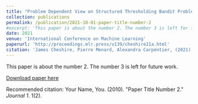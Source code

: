 ```yaml
---
title: "Problem Dependent View on Structured Thresholding Bandit Problems"
collection: publications
permalink: /publication/2021-10-01-paper-title-number-2
#excerpt: 'This paper is about the number 2. The number 3 is left for future work.'
date: 2021
venue: 'International Conference on Machine Learning'
paperurl: 'http://proceedings.mlr.press/v139/cheshire21a.html'
citation: 'James Cheshire, Pierre Menard, Alexandra Carpentier, (2021). "Problem Dependent View on Structured Thresholding Bandit Problems"; ICML.'
---
```

This paper is about the number 2. The number 3 is left for future work.

[Download paper here](http://academicpages.github.io/files/paper2.pdf)

Recommended citation: Your Name, You. (2010). "Paper Title Number 2." <i>Journal 1</i>. 1(2).
